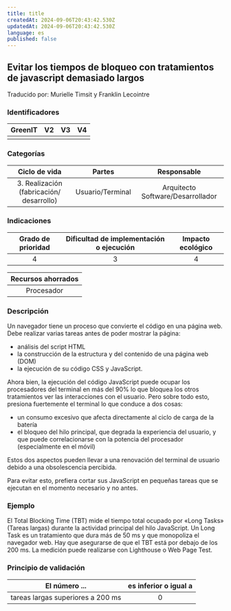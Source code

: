 ```yaml
---
title: title
createdAt: 2024-09-06T20:43:42.530Z
updatedAt: 2024-09-06T20:43:42.530Z
language: es
published: false
---
```

## Evitar los tiempos de bloqueo con tratamientos de javascript demasiado largos
Traducido por: Murielle Timsit y Franklin Lecointre

### Identificadores

| GreenIT |  V2  |  V3  |  V4  |
|:-------:|:----:|:----:|:----:|
|      |   |   |      |

### Categorías

| Ciclo de vida | Partes | Responsable |
|:---------:|:----:|:----:|
| 3. Realización (fabricación/ desarrollo) | Usuario/Terminal | Arquitecto Software/Desarrollador |

### Indicaciones

| Grado de prioridad   | Dificultad de implementación o ejecución | Impacto ecológico   |
|:-------------------:|:-------------------------:|:---------------------:|
| 4 | 3 | 4 |

| Recursos ahorrados |
|:----------------------------------------------------------:|
|Procesador   |

### Descripción

Un navegador tiene un proceso que convierte el código en una página web. Debe realizar varias tareas antes de poder mostrar la página: 

- análisis del script HTML
- la construcción de la estructura y del contenido de una página web (DOM)
- la ejecución de su código CSS y JavaScript.

Ahora bien, la ejecución del código JavaScript puede ocupar los procesadores del terminal en más del 90% lo que bloquea los otros tratamientos ver las interacciones con el usuario. 
Pero sobre todo esto, presiona fuertemente el terminal lo que conduce a dos cosas:

- un consumo excesivo que afecta directamente al ciclo de carga de la batería
- el bloqueo del hilo principal, que degrada la experiencia del usuario, y que puede correlacionarse con la potencia del procesador (especialmente en el móvil)

Estos dos aspectos pueden llevar a una renovación del terminal de usuario debido a una obsolescencia percibida.

Para evitar esto, prefiera cortar sus JavaScript en pequeñas tareas que se ejecutan en el momento necesario y no antes.

### Ejemplo

El Total Blocking Time (TBT) mide el tiempo total ocupado por «Long Tasks» (Tareas largas) durante la actividad principal del hilo JavaScript.
Un Long Task es un tratamiento que dura más de 50 ms y que monopoliza el navegador web.
Hay que asegurarse de que el TBT está por debajo de los 200 ms.
La medición puede realizarse con Lighthouse o Web Page Test.

### Principio de validación

| El número ... |   es inferior o igual a   |  
|-------------------|:-------------------------:|
| tareas largas superiores a 200 ms  | 0  |
